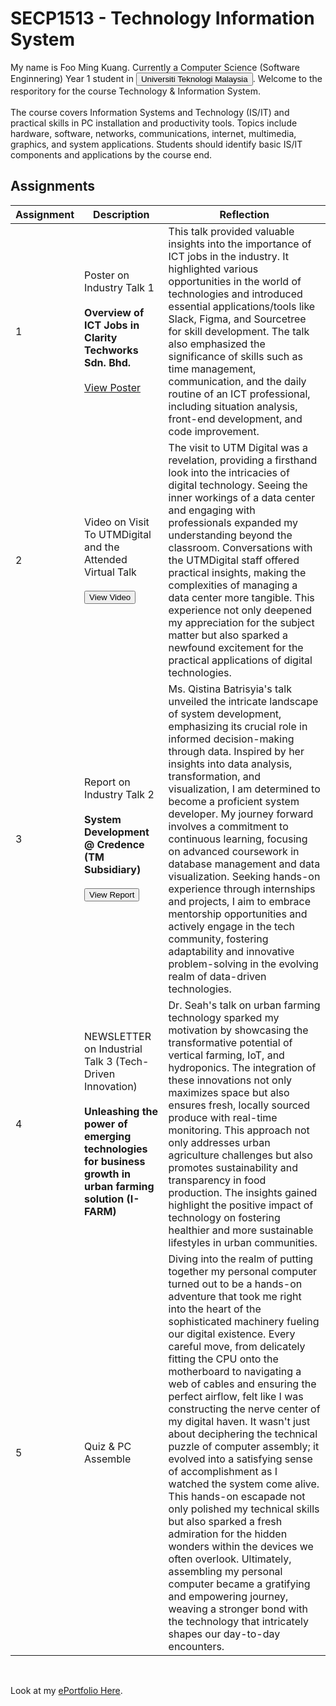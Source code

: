 # SECP1513 - Technology Information System

My name is Foo Ming Kuang. Currently a Computer Science (Software Enginnering) Year 1 student in  [<button>Universiti Teknologi Malaysia</button>](https://www.utm.my/). Welcome to the resporitory for the course Technology & Information System.
<br> <br>
The course covers Information Systems and Technology (IS/IT) and practical skills in PC installation and productivity tools. Topics include hardware, software, networks, communications, internet, multimedia, graphics, and system applications. Students should identify basic IS/IT components and applications by the course end.

## Assignments

| Assignment | Description | Reflection |
|------------|-------------|------------|
| 1 | Poster on Industry Talk 1 <br> <br> **Overview of ICT Jobs in Clarity Techworks Sdn. Bhd.** <br> <br> [View Poster](https://drive.google.com/file/d/11kIitiBbtdWUcbzN_ycH5ef9n6QEM_-1/preview) | This talk provided valuable insights into the importance of ICT jobs in the industry. It highlighted various opportunities in the world of technologies and introduced essential applications/tools like Slack, Figma, and Sourcetree for skill development. The talk also emphasized the significance of skills such as time management, communication, and the daily routine of an ICT professional, including situation analysis, front-end development, and code improvement. |
| 2 | Video on Visit To UTMDigital and the Attended Virtual Talk <br> <br> [<button>View Video</button>](https://drive.google.com/file/d/1UMevYghhS7RHaeoekjZji8NCJh9cWlx0/view?usp=sharing) | The visit to UTM Digital was a revelation, providing a firsthand look into the intricacies of digital technology. Seeing the inner workings of a data center and engaging with professionals expanded my understanding beyond the classroom. Conversations with the UTMDigital staff offered practical insights, making the complexities of managing a data center more tangible. This experience not only deepened my appreciation for the subject matter but also sparked a newfound excitement for the practical applications of digital technologies. |
| 3 | Report on Industry Talk 2 <br> <br> **System Development @ Credence (TM Subsidiary)** <br> <br> [<button>View Report</button>](https://drive.google.com/file/d/16KiDyFWGlGYGe80WuHSNqDQ7VEt-pU3d/view?usp=sharing) | Ms. Qistina Batrisyia's talk unveiled the intricate landscape of system development, emphasizing its crucial role in informed decision-making through data. Inspired by her insights into data analysis, transformation, and visualization, I am determined to become a proficient system developer. My journey forward involves a commitment to continuous learning, focusing on advanced coursework in database management and data visualization. Seeking hands-on experience through internships and projects, I aim to embrace mentorship opportunities and actively engage in the tech community, fostering adaptability and innovative problem-solving in the evolving realm of data-driven technologies. |
| 4 | NEWSLETTER on Industrial Talk 3 (Tech-Driven Innovation) <br> <br> **Unleashing the power of emerging technologies for business growth in urban farming solution (I-FARM)** | Dr. Seah's talk on urban farming technology sparked my motivation by showcasing the transformative potential of vertical farming, IoT, and hydroponics. The integration of these innovations not only maximizes space but also ensures fresh, locally sourced produce with real-time monitoring. This approach not only addresses urban agriculture challenges but also promotes sustainability and transparency in food production. The insights gained highlight the positive impact of technology on fostering healthier and more sustainable lifestyles in urban communities. |
| 5 | Quiz & PC Assemble | Diving into the realm of putting together my personal computer turned out to be a hands-on adventure that took me right into the heart of the sophisticated machinery fueling our digital existence. Every careful move, from delicately fitting the CPU onto the motherboard to navigating a web of cables and ensuring the perfect airflow, felt like I was constructing the nerve center of my digital haven. It wasn't just about deciphering the technical puzzle of computer assembly; it evolved into a satisfying sense of accomplishment as I watched the system come alive. This hands-on escapade not only polished my technical skills but also sparked a fresh admiration for the hidden wonders within the devices we often overlook. Ultimately, assembling my personal computer became a gratifying and empowering journey, weaving a stronger bond with the technology that intricately shapes our day-to-day encounters. |

<br>

Look at my [ePortfolio Here](https://eportfolio.utm.my/view/view.php?t=YGVegrn9832FSl1DmZMw).
